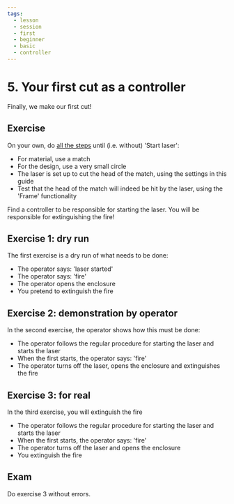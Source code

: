 ```yaml
---
tags:
  - lesson
  - session
  - first
  - beginner
  - basic
  - controller
---
```


# 5. Your first cut as a controller

Finally, we make our first cut!

## Exercise

On your own, do [all the steps](../steps/) until (i.e. without) 'Start laser':

- For material, use a match
- For the design, use a very small circle
- The laser is set up to cut the head of the match, using the settings
  in this guide
- Test that the head of the match will indeed be hit by the laser,
  using the 'Frame' functionality

Find a controller to be responsible for starting the laser.
You will be responsible for extinguishing the fire!

## Exercise 1: dry run

The first exercise is a dry run of what needs to be done:

- The operator says: 'laser started'
- The operator says: 'fire'
- The operator opens the enclosure
- You pretend to extinguish the fire

## Exercise 2: demonstration by operator

In the second exercise, the operator shows how this must be done:

- The operator follows the regular procedure for starting the laser
  and starts the laser
- When the first starts, the operator says: 'fire'
- The operator turns off the laser, opens the enclosure and extinguishes
  the fire

## Exercise 3: for real

In the third exercise, you will extinguish the fire

- The operator follows the regular procedure for starting the laser
  and starts the laser
- When the first starts, the operator says: 'fire'
- The operator turns off the laser and opens the enclosure
- You extinguish the fire

## Exam

Do exercise 3 without errors.


